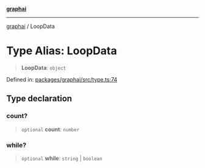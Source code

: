 [**graphai**](../README.md)

***

[graphai](../globals.md) / LoopData

# Type Alias: LoopData

> **LoopData**: `object`

Defined in: [packages/graphai/src/type.ts:74](https://github.com/kawamataryo/graphai/blob/e8a7b825cfe5b60039202cad9c90359642833517/packages/graphai/src/type.ts#L74)

## Type declaration

### count?

> `optional` **count**: `number`

### while?

> `optional` **while**: `string` \| `boolean`

